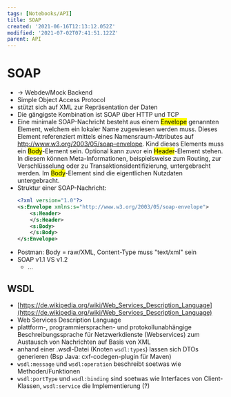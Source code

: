 ```yaml
---
tags: [Notebooks/API]
title: SOAP
created: '2021-06-16T12:13:12.052Z'
modified: '2021-07-02T07:41:51.122Z'
parent: API
---
```


# SOAP
- → Webdev/Mock Backend
- Simple Object Access Protocol
- stützt sich auf XML zur Repräsentation der Daten
- Die gängigste Kombination ist SOAP über HTTP und TCP
- Eine minimale SOAP-Nachricht besteht aus einem <mark>Envelope</mark> genannten Element, welchem ein lokaler Name zugewiesen werden muss. Dieses Element referenziert mittels eines Namensraum-Attributes auf http://www.w3.org/2003/05/soap-envelope. Kind dieses Elements muss ein <mark>Body</mark>-Element sein. Optional kann zuvor ein <mark>Header</mark>-Element stehen. In diesem können Meta-Informationen, beispielsweise zum Routing, zur Verschlüsselung oder zu Transaktionsidentifizierung, untergebracht werden. Im <mark>Body</mark>-Element sind die eigentlichen Nutzdaten untergebracht.
- Struktur einer SOAP-Nachricht:
  ```xml
  <?xml version="1.0"?>
  <s:Envelope xmlns:s="http://www.w3.org/2003/05/soap-envelope">
      <s:Header>
      </s:Header>
      <s:Body>
      </s:Body>
  </s:Envelope>
  ```
- Postman: Body = raw/XML, Content-Type muss "text/xml" sein
- SOAP v1.1 VS v1.2
  - ...

## WSDL
- [https://de.wikipedia.org/wiki/Web_Services_Description_Language](https://de.wikipedia.org/wiki/Web_Services_Description_Language)
- Web Services Description Language
- plattform-, programmiersprachen- und protokollunabhängige Beschreibungssprache für Netzwerkdienste (Webservices) zum Austausch von Nachrichten auf Basis von XML
- anhand einer .wsdl-Datei (Knoten `wsdl:types`) lassen sich DTOs generieren (Bsp Java: cxf-codegen-plugin für Maven)
- `wsdl:message` und `wsdl:operation` beschreibt soetwas wie Methoden/Funktionen
- `wsdl:portType` und `wsdl:binding` sind soetwas wie Interfaces von Client-Klassen, `wsdl:service` die Implementierung (?)
